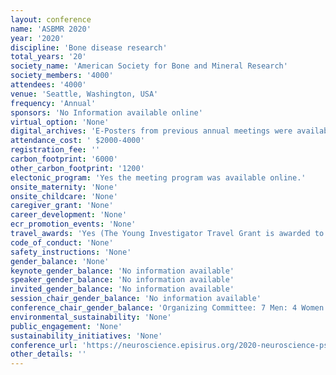 ```yaml
---
layout: conference 
name: 'ASBMR 2020'
year: '2020'
discipline: 'Bone disease research'
total_years: '20'
society_name: 'American Society for Bone and Mineral Research'
society_members: '4000'
attendees: '4000'
venue: 'Seattle, Washington, USA'
frequency: 'Annual'
sponsors: 'No Information available online'
virtual_option: 'None'
digital_archives: 'E-Posters from previous annual meetings were available online.'
attendance_cost: ' $2000-4000'
registration_fee: ''
carbon_footprint: '6000'
other_carbon_footprint: '1200'
electonic_program: 'Yes the meeting program was available online.'
onsite_maternity: 'None'
onsite_childcare: 'None'
caregiver_grant: 'None'
career_development: 'None'
ecr_promotion_events: 'None'
travel_awards: 'Yes (The Young Investigator Travel Grant is awarded to the top Young Investigators who are selected to present an oral or plenary poster presentation at the ASBMR Annual Meeting. ASBMR Young Investigator Travel Grants will provide $500 for North American-based applicants and $750 for all other applicants. Eligible applicants must:     Be the first and presenting author of the abstract     Be a student/trainee or within five years of completion of a Ph.D., M.D., residency training or equivalent     Have not received any other ASBMR funded-travel or young investigator support for the 2020 Annual Meeting)'
code_of_conduct: 'None'
safety_instructions: 'None'
gender_balance: 'None'
keynote_gender_balance: 'No information available'
speaker_gender_balance: 'No information available'
invited_gender_balance: 'No information available'
session_chair_gender_balance: 'No information available'
conference_chair_gender_balance: 'Organizing Committee: 7 Men: 4 Women'
environmental_sustainability: 'None'
public_engagement: 'None'
sustainability_initiatives: 'None'
conference_url: 'https://neuroscience.episirus.org/2020-neuroscience-psychiatry-conference/'
other_details: ''
---
```

